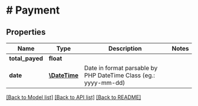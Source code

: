 # # Payment

## Properties

Name | Type | Description | Notes
------------ | ------------- | ------------- | -------------
**total_payed** | **float** |  |
**date** | [**\DateTime**](\DateTime.md) | Date in format parsable by PHP DateTime Class (eg.: yyyy-mm-dd) |

[[Back to Model list]](../../README.md#models) [[Back to API list]](../../README.md#endpoints) [[Back to README]](../../README.md)
